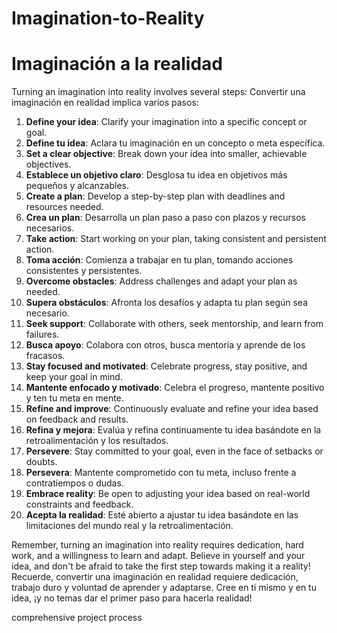 # Imagination-to-Reality
# Imaginación a la realidad

Turning an imagination into reality involves several steps:  Convertir una imaginación en realidad implica varios pasos:

1. **Define your idea**: Clarify your imagination into a specific concept or goal.
1. **Define tu idea**: Aclara tu imaginación en un concepto o meta específica.
2. **Set a clear objective**: Break down your idea into smaller, achievable objectives.
2. **Establece un objetivo claro**: Desglosa tu idea en objetivos más pequeños y alcanzables.
3. **Create a plan**: Develop a step-by-step plan with deadlines and resources needed.
3. **Crea un plan**: Desarrolla un plan paso a paso con plazos y recursos necesarios.
4. **Take action**: Start working on your plan, taking consistent and persistent action.
4. **Toma acción**: Comienza a trabajar en tu plan, tomando acciones consistentes y persistentes.
5. **Overcome obstacles**: Address challenges and adapt your plan as needed.
5. **Supera obstáculos**: Afronta los desafíos y adapta tu plan según sea necesario.
6. **Seek support**: Collaborate with others, seek mentorship, and learn from failures.
6. **Busca apoyo**: Colabora con otros, busca mentoría y aprende de los fracasos.
7. **Stay focused and motivated**: Celebrate progress, stay positive, and keep your goal in mind.
7. **Mantente enfocado y motivado**: Celebra el progreso, mantente positivo y ten tu meta en mente.
8. **Refine and improve**: Continuously evaluate and refine your idea based on feedback and results.
8. **Refina y mejora**: Evalúa y refina continuamente tu idea basándote en la retroalimentación y los resultados.
9. **Persevere**: Stay committed to your goal, even in the face of setbacks or doubts.
9. **Persevera**: Mantente comprometido con tu meta, incluso frente a contratiempos o dudas.
10. **Embrace reality**: Be open to adjusting your idea based on real-world constraints and feedback.
10. **Acepta la realidad**: Esté abierto a ajustar tu idea basándote en las limitaciones del mundo real y la retroalimentación.

Remember, turning an imagination into reality requires dedication, hard work, and a willingness to learn and adapt. Believe in yourself and your idea, and don't be afraid to take the first step towards making it a reality!
Recuerde, convertir una imaginación en realidad requiere dedicación, trabajo duro y voluntad de aprender y adaptarse. Cree en ti mismo y en tu idea, ¡y no temas dar el primer paso para hacerla realidad!

comprehensive project process












